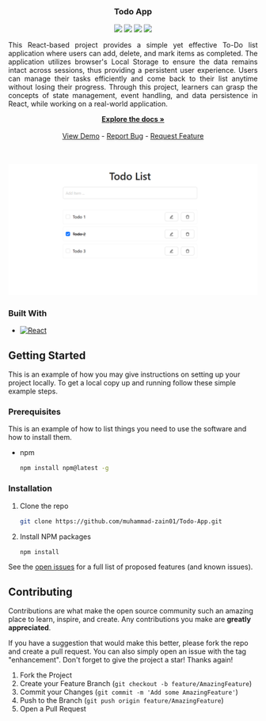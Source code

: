<br />
<div align="center">

<h3 align="center">Todo App</h3>
<div>
    <a href="https://github.com/muhammad-zain01/Todo-App/graphs/contributors"><img src="https://img.shields.io/github/contributors/muhammad-zain01/Todo-App.svg?style=for-the-badge" /></a>
    <a href="https://github.com/muhammad-zain01/Todo-App/network/members"><img src="https://img.shields.io/github/forks/muhammad-zain01/Todo-App.svg?style=for-the-badge" /></a>
    <a href="https://github.com/muhammad-zain01/Todo-App/stargazers"><img src="https://img.shields.io/github/stars/muhammad-zain01/Todo-App.svg?style=for-the-badge" /></a>
    <a href="https://github.com/muhammad-zain01/Todo-App/issues"><img src="https://img.shields.io/github/issues/muhammad-zain01/Todo-App.svg?style=for-the-badge" /></a>
</div>

  <p align="center" style="text-align: justify;">
   This React-based project provides a simple yet effective To-Do list application where users can add, delete, and mark items as completed. The application utilizes browser's Local Storage to ensure the data remains intact across sessions, thus providing a persistent user experience. Users can manage their tasks efficiently and come back to their list anytime without losing their progress. Through this project, learners can grasp the concepts of state management, event handling, and data persistence in React, while working on a real-world application.
  </p>
    <a href="https://github.com/muhammad-zain01/Todo-App"><strong>Explore the docs »</strong></a>
    <br />
    <br />
    <a href="https://muhammad-zain01.github.io/Todo-App/">View Demo</a>
    -
    <a href="https://github.com/muhammad-zain01/Todo-App/issues">Report Bug</a>
    -
    <a href="https://github.com/muhammad-zain01/Todo-App/issues">Request Feature</a>
    <br />
    <br />
    <br />
</div>


[![Product Name Screen Shot][product-screenshot]](https://example.com)

### Built With

<!-- * [![Next][Next.js]][Next-url] -->
* [![React][React.js]][React-url]
<!-- * [![Vue][Vue.js]][Vue-url] -->
<!-- * [![Angular][Angular.io]][Angular-url] -->
<!-- * [![Svelte][Svelte.dev]][Svelte-url] -->
<!-- * [![Laravel][Laravel.com]][Laravel-url] -->
<!-- * [![Bootstrap][Bootstrap.com]][Bootstrap-url] -->
<!-- * [![JQuery][JQuery.com]][JQuery-url] -->

## Getting Started

This is an example of how you may give instructions on setting up your project locally.
To get a local copy up and running follow these simple example steps.

### Prerequisites

This is an example of how to list things you need to use the software and how to install them.
* npm
  ```sh
  npm install npm@latest -g
  ```

### Installation

1. Clone the repo
   ```sh
   git clone https://github.com/muhammad-zain01/Todo-App.git
   ```
2. Install NPM packages
   ```sh
   npm install
   ```
See the [open issues](https://github.com/muhammad-zain01/Todo-App/issues) for a full list of proposed features (and known issues).


<!-- CONTRIBUTING -->
## Contributing

Contributions are what make the open source community such an amazing place to learn, inspire, and create. Any contributions you make are **greatly appreciated**.

If you have a suggestion that would make this better, please fork the repo and create a pull request. You can also simply open an issue with the tag "enhancement".
Don't forget to give the project a star! Thanks again!

1. Fork the Project
2. Create your Feature Branch (`git checkout -b feature/AmazingFeature`)
3. Commit your Changes (`git commit -m 'Add some AmazingFeature'`)
4. Push to the Branch (`git push origin feature/AmazingFeature`)
5. Open a Pull Request

[contributors-shield]: https://img.shields.io/github/contributors/muhammad-zain01/Todo-App.svg?style=for-the-badge
[contributors-url]: https://github.com/muhammad-zain01/Todo-App/graphs/contributors
[forks-shield]: https://img.shields.io/github/forks/muhammad-zain01/Todo-App.svg?style=for-the-badge
[forks-url]: https://github.com/muhammad-zain01/Todo-App/network/members
[stars-shield]: https://img.shields.io/github/stars/muhammad-zain01/Todo-App.svg?style=for-the-badge
[stars-url]: https://github.com/muhammad-zain01/Todo-App/stargazers
[issues-shield]: https://img.shields.io/github/issues/muhammad-zain01/Todo-App.svg?style=for-the-badge
[issues-url]: https://github.com/muhammad-zain01/Todo-App/issues
[license-shield]: https://img.shields.io/github/license/muhammad-zain01/Todo-App.svg?style=for-the-badge
[license-url]: https://github.com/muhammad-zain01/Todo-App/blob/master/LICENSE.txt
[linkedin-shield]: https://img.shields.io/badge/-LinkedIn-black.svg?style=for-the-badge&logo=linkedin&colorB=555
[linkedin-url]: https://linkedin.com/in/linkedin_username
[product-screenshot]: https://raw.githubusercontent.com/Muhammad-Zain01/Todo-App/main/preview.png
[Next.js]: https://img.shields.io/badge/next.js-000000?style=for-the-badge&logo=nextdotjs&logoColor=white
[Next-url]: https://nextjs.org/
[React.js]: https://img.shields.io/badge/React-4A4A55?style=for-the-badge&logo=react&logoColor=white
[React-url]: https://reactjs.org/
[Vue.js]: https://img.shields.io/badge/Vue.js-35495E?style=for-the-badge&logo=vuedotjs&logoColor=4FC08D
[Vue-url]: https://vuejs.org/
[Angular.io]: https://img.shields.io/badge/Angular-DD0031?style=for-the-badge&logo=angular&logoColor=white
[Angular-url]: https://angular.io/
[Svelte.dev]: https://img.shields.io/badge/Svelte-4A4A55?style=for-the-badge&logo=svelte&logoColor=FF3E00
[Svelte-url]: https://svelte.dev/
[Laravel.com]: https://img.shields.io/badge/Laravel-FF2D20?style=for-the-badge&logo=laravel&logoColor=white
[Laravel-url]: https://laravel.com
[Bootstrap.com]: https://img.shields.io/badge/Bootstrap-563D7C?style=for-the-badge&logo=bootstrap&logoColor=white
[Bootstrap-url]: https://getbootstrap.com
[JQuery.com]: https://img.shields.io/badge/jQuery-0769AD?style=for-the-badge&logo=jquery&logoColor=white
[JQuery-url]: https://jquery.com 
